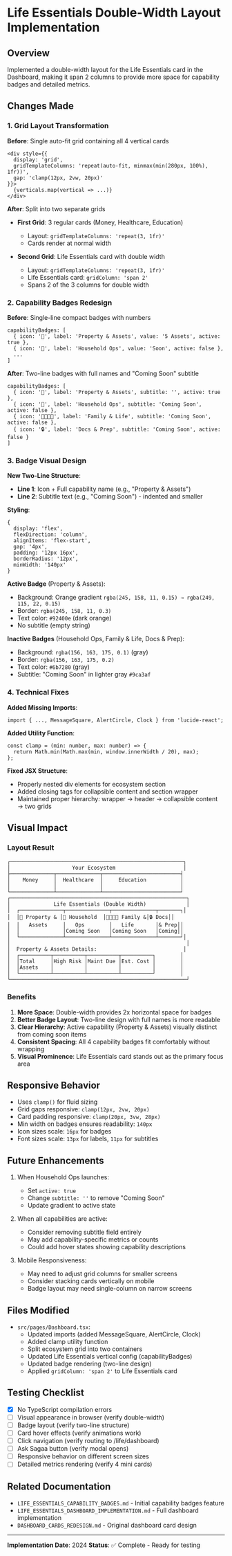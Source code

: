 # Life Essentials Double-Width Layout Implementation

## Overview
Implemented a double-width layout for the Life Essentials card in the Dashboard, making it span 2 columns to provide more space for capability badges and detailed metrics.

## Changes Made

### 1. Grid Layout Transformation
**Before**: Single auto-fit grid containing all 4 vertical cards
```tsx
<div style={{
  display: 'grid',
  gridTemplateColumns: 'repeat(auto-fit, minmax(min(280px, 100%), 1fr))',
  gap: 'clamp(12px, 2vw, 20px)'
}}>
  {verticals.map(vertical => ...)}
</div>
```

**After**: Split into two separate grids
- **First Grid**: 3 regular cards (Money, Healthcare, Education)
  - Layout: `gridTemplateColumns: 'repeat(3, 1fr)'`
  - Cards render at normal width
  
- **Second Grid**: Life Essentials card with double width
  - Layout: `gridTemplateColumns: 'repeat(3, 1fr)'`
  - Life Essentials card: `gridColumn: 'span 2'`
  - Spans 2 of the 3 columns for double width

### 2. Capability Badges Redesign
**Before**: Single-line compact badges with numbers
```tsx
capabilityBadges: [
  { icon: '🏡', label: 'Property & Assets', value: '5 Assets', active: true },
  { icon: '🛒', label: 'Household Ops', value: 'Soon', active: false },
  ...
]
```

**After**: Two-line badges with full names and "Coming Soon" subtitle
```tsx
capabilityBadges: [
  { icon: '🏡', label: 'Property & Assets', subtitle: '', active: true },
  { icon: '🛒', label: 'Household Ops', subtitle: 'Coming Soon', active: false },
  { icon: '👨‍👩‍👧‍👦', label: 'Family & Life', subtitle: 'Coming Soon', active: false },
  { icon: '🔒', label: 'Docs & Prep', subtitle: 'Coming Soon', active: false }
]
```

### 3. Badge Visual Design
**New Two-Line Structure**:
- **Line 1**: Icon + Full capability name (e.g., "Property & Assets")
- **Line 2**: Subtitle text (e.g., "Coming Soon") - indented and smaller

**Styling**:
```tsx
{
  display: 'flex',
  flexDirection: 'column',
  alignItems: 'flex-start',
  gap: '4px',
  padding: '12px 16px',
  borderRadius: '12px',
  minWidth: '140px'
}
```

**Active Badge** (Property & Assets):
- Background: Orange gradient `rgba(245, 158, 11, 0.15) → rgba(249, 115, 22, 0.15)`
- Border: `rgba(245, 158, 11, 0.3)`
- Text color: `#92400e` (dark orange)
- No subtitle (empty string)

**Inactive Badges** (Household Ops, Family & Life, Docs & Prep):
- Background: `rgba(156, 163, 175, 0.1)` (gray)
- Border: `rgba(156, 163, 175, 0.2)`
- Text color: `#6b7280` (gray)
- Subtitle: "Coming Soon" in lighter gray `#9ca3af`

### 4. Technical Fixes
**Added Missing Imports**:
```tsx
import { ..., MessageSquare, AlertCircle, Clock } from 'lucide-react';
```

**Added Utility Function**:
```tsx
const clamp = (min: number, max: number) => {
  return Math.min(Math.max(min, window.innerWidth / 20), max);
};
```

**Fixed JSX Structure**:
- Properly nested div elements for ecosystem section
- Added closing tags for collapsible content and section wrapper
- Maintained proper hierarchy: wrapper → header → collapsible content → two grids

## Visual Impact

### Layout Result
```
┌────────────────────────────────────────────────────────┐
│                    Your Ecosystem                      │
├──────────────┬──────────────┬─────────────────────────┤
│    Money     │  Healthcare  │     Education           │
│              │              │                         │
└──────────────┴──────────────┴─────────────────────────┘
┌─────────────────────────────────────────────────────────┐
│              Life Essentials (Double Width)             │
│  ┌──────────────┬──────────────┬──────────────┬───────┐│
│  │🏡 Property & │🛒 Household  │👨‍👩‍👧‍👦 Family &│🔒 Docs││
│  │   Assets     │   Ops        │   Life       │& Prep││
│  │              │Coming Soon   │Coming Soon   │Coming││
│  └──────────────┴──────────────┴──────────────┴───────┘│
│                                                         │
│  Property & Assets Details:                            │
│  ┌──────────┬──────────┬──────────┬──────────┐        │
│  │Total     │High Risk │Maint Due │Est. Cost │        │
│  │Assets    │          │          │          │        │
│  └──────────┴──────────┴──────────┴──────────┘        │
└─────────────────────────────────────────────────────────┘
```

### Benefits
1. **More Space**: Double-width provides 2x horizontal space for badges
2. **Better Badge Layout**: Two-line design with full names is more readable
3. **Clear Hierarchy**: Active capability (Property & Assets) visually distinct from coming soon items
4. **Consistent Spacing**: All 4 capability badges fit comfortably without wrapping
5. **Visual Prominence**: Life Essentials card stands out as the primary focus area

## Responsive Behavior
- Uses `clamp()` for fluid sizing
- Grid gaps responsive: `clamp(12px, 2vw, 20px)`
- Card padding responsive: `clamp(20px, 3vw, 28px)`
- Min width on badges ensures readability: `140px`
- Icon sizes scale: `16px` for badges
- Font sizes scale: `13px` for labels, `11px` for subtitles

## Future Enhancements
1. When Household Ops launches:
   - Set `active: true`
   - Change `subtitle: ''` to remove "Coming Soon"
   - Update gradient to active state

2. When all capabilities are active:
   - Consider removing subtitle field entirely
   - May add capability-specific metrics or counts
   - Could add hover states showing capability descriptions

3. Mobile Responsiveness:
   - May need to adjust grid columns for smaller screens
   - Consider stacking cards vertically on mobile
   - Badge layout may need single-column on narrow screens

## Files Modified
- `src/pages/Dashboard.tsx`:
  - Updated imports (added MessageSquare, AlertCircle, Clock)
  - Added clamp utility function
  - Split ecosystem grid into two containers
  - Updated Life Essentials vertical config (capabilityBadges)
  - Updated badge rendering (two-line design)
  - Applied `gridColumn: 'span 2'` to Life Essentials card

## Testing Checklist
- [x] No TypeScript compilation errors
- [ ] Visual appearance in browser (verify double-width)
- [ ] Badge layout (verify two-line structure)
- [ ] Card hover effects (verify animations work)
- [ ] Click navigation (verify routing to /life/dashboard)
- [ ] Ask Sagaa button (verify modal opens)
- [ ] Responsive behavior on different screen sizes
- [ ] Detailed metrics rendering (verify 4 mini cards)

## Related Documentation
- `LIFE_ESSENTIALS_CAPABILITY_BADGES.md` - Initial capability badges feature
- `LIFE_ESSENTIALS_DASHBOARD_IMPLEMENTATION.md` - Full dashboard implementation
- `DASHBOARD_CARDS_REDESIGN.md` - Original dashboard card design

---

**Implementation Date**: 2024
**Status**: ✅ Complete - Ready for testing
